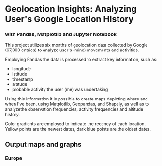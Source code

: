 # Geolocation Insights: Analyzing User's Google Location History
### with Pandas, Matplotlib and Jupyter Notebook

This project utilizes six months of geolocation data collected by Google (67,000 entries) to analyze user's (mine) movements and activities. 

Employing Pandas the data is processed to extract key information, such as:
* longitude
* latitude
* timestamp
* altitude
* probable activity the user (me) was undertaking

Using this information it is possible to create maps depicting where and when I've been, using Matplotlib, Geopandas, and Shapely, as well as to analyzethe observation frequencies, activity frequencies and altitude history.

Color gradients are employed to indicate the recency of each location. Yellow points are the newest dates, dark blue points are the oldest dates.
## Output maps and graphs
### Europe

